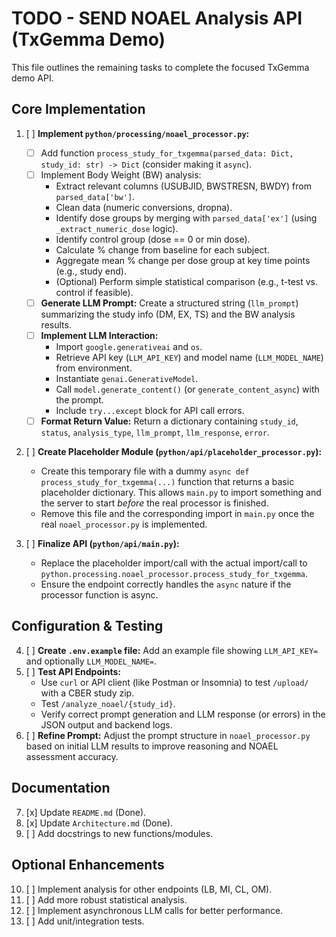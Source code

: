 # TODO - SEND NOAEL Analysis API (TxGemma Demo)

This file outlines the remaining tasks to complete the focused TxGemma demo API.

## Core Implementation

1.  [ ] **Implement `python/processing/noael_processor.py`:**
    *   [ ] Add function `process_study_for_txgemma(parsed_data: Dict, study_id: str) -> Dict` (consider making it `async`).
    *   [ ] Implement Body Weight (BW) analysis:
        *   Extract relevant columns (USUBJID, BWSTRESN, BWDY) from `parsed_data['bw']`.
        *   Clean data (numeric conversions, dropna).
        *   Identify dose groups by merging with `parsed_data['ex']` (using `_extract_numeric_dose` logic).
        *   Identify control group (dose == 0 or min dose).
        *   Calculate % change from baseline for each subject.
        *   Aggregate mean % change per dose group at key time points (e.g., study end).
        *   (Optional) Perform simple statistical comparison (e.g., t-test vs. control if feasible).
    *   [ ] **Generate LLM Prompt:** Create a structured string (`llm_prompt`) summarizing the study info (DM, EX, TS) and the BW analysis results.
    *   [ ] **Implement LLM Interaction:**
        *   Import `google.generativeai` and `os`.
        *   Retrieve API key (`LLM_API_KEY`) and model name (`LLM_MODEL_NAME`) from environment.
        *   Instantiate `genai.GenerativeModel`.
        *   Call `model.generate_content()` (or `generate_content_async`) with the prompt.
        *   Include `try...except` block for API call errors.
    *   [ ] **Format Return Value:** Return a dictionary containing `study_id`, `status`, `analysis_type`, `llm_prompt`, `llm_response`, `error`.

2.  [ ] **Create Placeholder Module (`python/api/placeholder_processor.py`):**
    *   Create this temporary file with a dummy `async def process_study_for_txgemma(...)` function that returns a basic placeholder dictionary. This allows `main.py` to import something and the server to start *before* the real processor is finished.
    *   Remove this file and the corresponding import in `main.py` once the real `noael_processor.py` is implemented.

3.  [ ] **Finalize API (`python/api/main.py`):**
    *   Replace the placeholder import/call with the actual import/call to `python.processing.noael_processor.process_study_for_txgemma`.
    *   Ensure the endpoint correctly handles the `async` nature if the processor function is async.

## Configuration & Testing

4.  [ ] **Create `.env.example` file:** Add an example file showing `LLM_API_KEY=` and optionally `LLM_MODEL_NAME=`.
5.  [ ] **Test API Endpoints:**
    *   Use `curl` or API client (like Postman or Insomnia) to test `/upload/` with a CBER study zip.
    *   Test `/analyze_noael/{study_id}`.
    *   Verify correct prompt generation and LLM response (or errors) in the JSON output and backend logs.
6.  [ ] **Refine Prompt:** Adjust the prompt structure in `noael_processor.py` based on initial LLM results to improve reasoning and NOAEL assessment accuracy.

## Documentation

7.  [x] Update `README.md` (Done).
8.  [x] Update `Architecture.md` (Done).
9.  [ ] Add docstrings to new functions/modules.

## Optional Enhancements

10. [ ] Implement analysis for other endpoints (LB, MI, CL, OM).
11. [ ] Add more robust statistical analysis.
12. [ ] Implement asynchronous LLM calls for better performance.
13. [ ] Add unit/integration tests. 